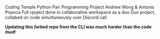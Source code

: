 Coding Temple Python Pair Programming Project
Andrew Wong & Antonio Popoca
Full rpoject done in collaborative workspace as a duo
Duo project, collabed on code simultaneously over Discord call


**Updating this forked repo from the CLI was much harder than the code itself**
